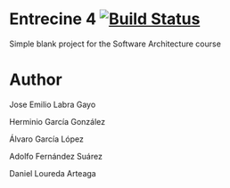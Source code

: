 Entrecine 4 [![Build Status](https://travis-ci.org/Arquisoft/Entrecine4.png?branch=master)](https://travis-ci.org/Arquisoft/Entrecine4)
===========

Simple blank project for the Software Architecture course

Author
======
Jose Emilio Labra Gayo

Herminio García González

Álvaro García López

Adolfo Fernández Suárez

Daniel Loureda Arteaga

